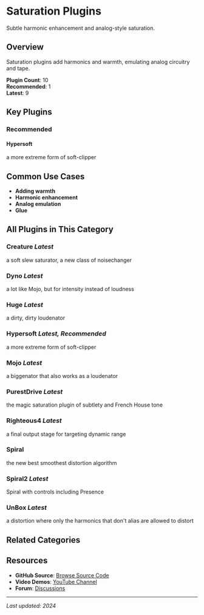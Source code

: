 # Saturation Plugins

Subtle harmonic enhancement and analog-style saturation.

## Overview

Saturation plugins add harmonics and warmth, emulating analog circuitry and tape.

**Plugin Count**: 10  
**Recommended**: 1  
**Latest**: 9

## Key Plugins

### Recommended

#### Hypersoft
a more extreme form of soft-clipper

## Common Use Cases

- **Adding warmth**
- **Harmonic enhancement**
- **Analog emulation**
- **Glue**


## All Plugins in This Category

### Creature *Latest*
a soft slew saturator, a new class of noisechanger

### Dyno *Latest*
a lot like Mojo, but for intensity instead of loudness

### Huge *Latest*
a dirty, dirty loudenator

### Hypersoft *Latest, Recommended*
a more extreme form of soft-clipper

### Mojo *Latest*
a biggenator that also works as a loudenator

### PurestDrive *Latest*
the magic saturation plugin of subtlety and French House tone

### Righteous4 *Latest*
a final output stage for targeting dynamic range

### Spiral
the new best smoothest distortion algorithm

### Spiral2 *Latest*
Spiral with controls including Presence

### UnBox *Latest*
a distortion where only the harmonics that don't alias are allowed to distort


## Related Categories


## Resources

- **GitHub Source**: [Browse Source Code](https://github.com/airwindows/airwindows/tree/master/plugins/LinuxVST/src/)
- **Video Demos**: [YouTube Channel](https://www.youtube.com/@airwindows)
- **Forum**: [Discussions](https://forum.airwindows.com)

---

*Last updated: 2024*
